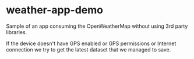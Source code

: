 # weather-app-demo
Sample of an app consuming the OpenWeatherMap without using 3rd party libraries.

If the device doesn't have GPS enabled or GPS permissions or Internet connection we try to get the
latest dataset that we managed to save.

